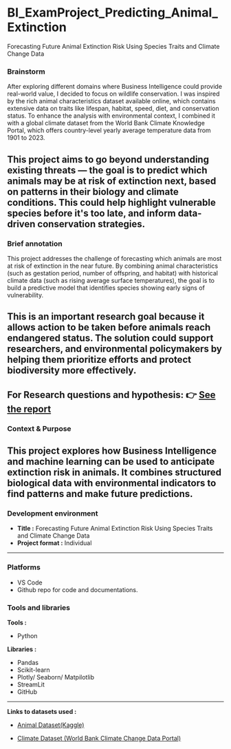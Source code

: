 # BI_ExamProject_Predicting_Animal_Extinction
Forecasting Future Animal Extinction Risk Using Species Traits and Climate Change Data

### Brainstorm
After exploring different domains where Business Intelligence could provide real-world value, I decided to focus on wildlife conservation. I was inspired by the rich animal characteristics dataset available online, which contains extensive data on traits like lifespan, habitat, speed, diet, and conservation status. To enhance the analysis with environmental context, I combined it with a global climate dataset from the World Bank Climate Knowledge Portal, which offers country-level yearly average temperature data from 1901 to 2023.

This project aims to go beyond understanding existing threats — the goal is to predict which animals may be at risk of extinction next, based on patterns in their biology and climate conditions. This could help highlight vulnerable species before it's too late, and inform data-driven conservation strategies.
---

### Brief annotation
This project addresses the challenge of forecasting which animals are most at risk of extinction in the near future. By combining animal characteristics (such as gestation period, number of offspring, and habitat) with historical climate data (such as rising average surface temperatures), the goal is to build a predictive model that identifies species showing early signs of vulnerability. 

This is an important research goal because it allows action to be taken before animals reach endangered status. The solution could support researchers, and environmental policymakers by helping them prioritize efforts and protect biodiversity more effectively.
---
For Research questions and hypothesis: 
👉 [See the report](./report.md)
---

### Context & Purpose
This project explores how Business Intelligence and machine learning can be used to anticipate extinction risk in animals. It combines structured biological data with environmental indicators to find patterns and make future predictions.
---

### Development environment
* **Title :** Forecasting Future Animal Extinction Risk Using Species Traits and Climate Change Data
* **Project format :** Individual
---

### Platforms
* VS Code
* Github repo for code and documentations.

### Tools and libraries
**Tools :** 
* Python

**Libraries :**
* Pandas
* Scikit-learn
* Plotly/ Seaborn/ Matpilotlib
* StreamLit
* GitHub
---
**Links to datasets used :**

* [Animal Dataset(Kaggle)](https://www.kaggle.com/datasets/iamsouravbanerjee/animal-information-dataset?resource=download)

* [Climate Dataset (World Bank Climate Change Data Portal)](https://climateknowledgeportal.worldbank.org/download-data)
